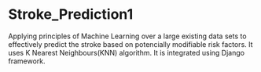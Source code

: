 # Stroke_Prediction1
Applying principles of Machine Learning over a large existing data sets to effectively predict the stroke based on potencially modifiable risk factors. It uses K Nearest Neighbours(KNN) algorithm.
It is integrated using Django framework.
